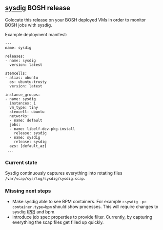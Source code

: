 ## [sysdig](https://github.com/draios/sysdig) BOSH release

Colocate this release on your BOSH deployed VMs in order to monitor BOSH jobs with sysdig.

Example deployment manifest:


```
---
name: sysdig

releases:
- name: sysdig
  version: latest

stemcells:
- alias: ubuntu
  os: ubuntu-trusty
  version: latest

instance_groups:
- name: sysdig
  instances: 1
  vm_type: tiny
  stemcell: ubuntu
  networks:
  - name: default
  jobs:
  - name: libelf-dev-pkg-install
    release: sysdig
  - name: sysdig
    release: sysdig
  azs: [default_az]
 ...
```

### Current state

Sysdig continuously captures everything into rotating files `/var/vcap/sys/log/sysdig/sysdig.scap`.

### Missing next steps

- Make sysdig able to see BPM containers. For example `csysdig -pc container.type=bpm` should show processes. This will require changes to sysdig ([PR](https://github.com/draios/sysdig/pull/1319)) and bpm.
- Introduce job spec properties to provide filter. Currently, by capturing everything the scap files get filled up quickly.
